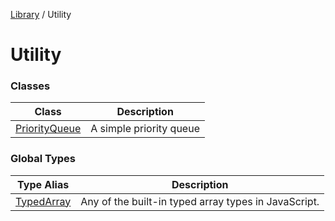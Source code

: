 <!-- markdownlint-disable -->
<!-- cspell: disable -->
[Library](../index.md) / Utility

# Utility

### Classes

| Class | Description |
| ------ | ------ |
| [PriorityQueue](PriorityQueue.md) | A simple priority queue |

### Global Types

| Type Alias | Description |
| ------ | ------ |
| [TypedArray](TypedArray.md) | Any of the built-in typed array types in JavaScript. |

